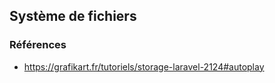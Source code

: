 ## Système de fichiers
### Références
- https://grafikart.fr/tutoriels/storage-laravel-2124#autoplay
